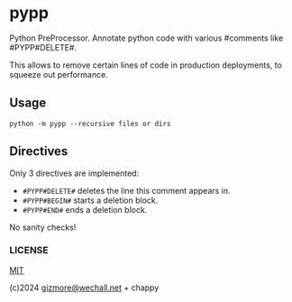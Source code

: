 # pypp
Python PreProcessor. Annotate python code with various #comments like #PYPP#DELETE#.

This allows to remove certain lines of code in production deployments,
to squeeze out performance.

## Usage

`python -m pypp --recursive files or dirs`

## Directives

Only 3 directives are implemented:

 - `#PYPP#DELETE#` deletes the line this comment appears in.
 - `#PYPP#BEGIN#` starts a deletion block.
 - `#PYPP#END#` ends a deletion block.

No sanity checks!

### LICENSE

[MIT](./LICENSE)

(c)2024 gizmore@wechall.net + chappy
